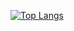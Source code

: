 [![Top Langs](https://github-readme-stats.vercel.app/api/top-langs/?username=AlexeySeySey&exclude_repo=e-commerce&hide=html,css,twig,dockerfile,javascript,php,shell,vue)](https://github.com/anuraghazra/github-readme-stats)
